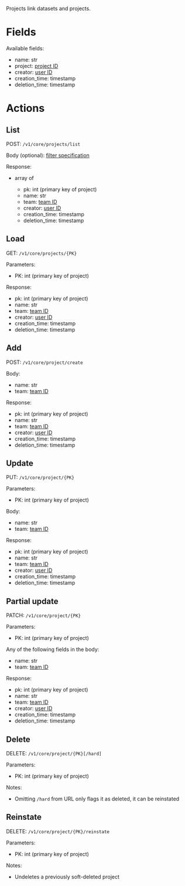 Projects link datasets and projects.

# Fields

Available fields:

  * name: str
  * project: [project ID](projects.md)
  * creator: [user ID](users.md)
  * creation_time: timestamp
  * deletion_time: timestamp

# Actions

## List

POST: `/v1/core/projects/list`

Body (optional): [filter specification](filtering.md)
  
Response:

  * array of

    * pk: int (primary key of project)
    * name: str
    * team: [team ID](projects.md)
    * creator: [user ID](users.md)
    * creation_time: timestamp
    * deletion_time: timestamp


## Load

GET: `/v1/core/projects/{PK}`

Parameters:

  * PK: int (primary key of project)
  
Response:

  * pk: int (primary key of project)
  * name: str
  * team: [team ID](projects.md)
  * creator: [user ID](users.md)
  * creation_time: timestamp
  * deletion_time: timestamp

## Add

POST: `/v1/core/project/create`

Body:

  * name: str
  * team: [team ID](projects.md)

Response:

  * pk: int (primary key of project)
  * name: str
  * team: [team ID](projects.md)
  * creator: [user ID](users.md)
  * creation_time: timestamp
  * deletion_time: timestamp

## Update

PUT: `/v1/core/project/{PK}`

Parameters:

  * PK: int (primary key of project)
  
Body: 
 
  * name: str
  * team: [team ID](projects.md)

Response:

  * pk: int (primary key of project)
  * name: str
  * team: [team ID](projects.md)
  * creator: [user ID](users.md)
  * creation_time: timestamp
  * deletion_time: timestamp

## Partial update

PATCH: `/v1/core/project/{PK}`

Parameters:

  * PK: int (primary key of project)
  
Any of the following fields in the body:
 
  * name: str
  * team: [team ID](projects.md)

Response:

  * pk: int (primary key of project)
  * name: str
  * team: [team ID](projects.md)
  * creator: [user ID](users.md)
  * creation_time: timestamp
  * deletion_time: timestamp

## Delete

DELETE: `/v1/core/project/{PK}[/hard]`

Parameters:

  * PK: int (primary key of project)

Notes:

  * Omitting `/hard` from URL only flags it as deleted, it can be reinstated

## Reinstate

DELETE: `/v1/core/project/{PK}/reinstate`

Parameters:

  * PK: int (primary key of project)

Notes:

  * Undeletes a previously soft-deleted project
